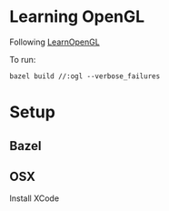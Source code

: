 # Learning OpenGL
Following [LearnOpenGL](https://learnopengl.com/)

To run:
```
bazel build //:ogl --verbose_failures
```


# Setup
## Bazel

## OSX
Install XCode
